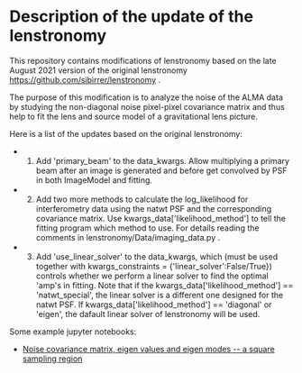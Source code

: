 # Description of the update of the lenstronomy

This repository contains modifications of lenstronomy based on the late August 2021 version of the original lenstronomy https://github.com/sibirrer/lenstronomy .

The purpose of this modification is to analyze the noise of the ALMA data by studying the non-diagonal noise pixel-pixel covariance matrix
and thus help to fit the lens and source model of a gravitational lens picture.

Here is a list of the updates based on the original lenstronomy: 
- 1. Add 'primary_beam' to the data_kwargs. Allow multiplying a primary beam after an image is generated and before get convolved by PSF in both ImageModel and fitting.
- 2. Add two more methods to calculate the log_likelihood for interferometry data using the natwt PSF and the corresponding covariance matrix. Use kwargs_data['likelihood_method'] to tell the fitting program which method to use. For details reading the comments in lenstronomy/Data/imaging_data.py  .
- 3. Add 'use_linear_solver' to the data_kwargs, which (must be used together with kwargs_constraints = {'linear_solver':False/True}) controls whether we perform a linear solver to find the optimal 'amp's in fitting. Note that if the kwargs_data['likelihood_method'] == 'natwt_special', the linear solver is a different one designed for the natwt PSF. If kwargs_data['likelihood_method'] == 'diagonal' or 'eigen', the dafault linear solver of lenstronomy will be used.

Some example jupyter notebooks:

 - [Noise covariance matrix, eigen values and eigen modes -- a square sampling region](https://github.com/nanz6/lenstronomy_learning_notebook/blob/main/Noise%20covariance%20matrix%2C%20eigen%20values%20and%20eigen%20modes%20--%20a%20square%20sampling%20region.ipynb)
